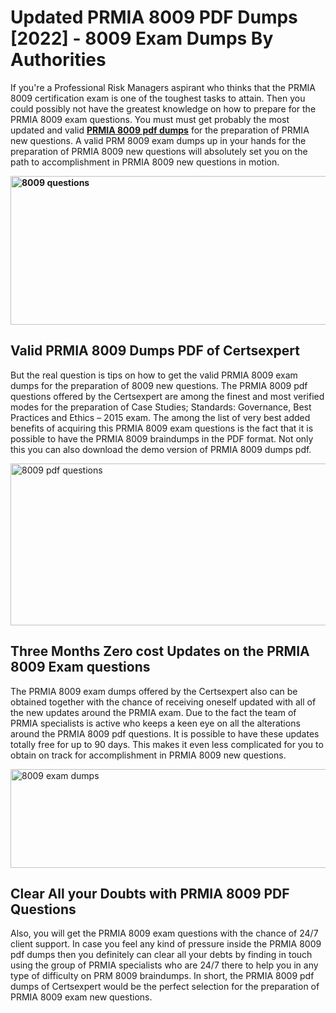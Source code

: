 <h1><strong>Updated PRMIA 8009 PDF Dumps [2022] - 8009 Exam Dumps By Authorities&nbsp;</strong></h1>
<p><span style="font-weight: 400;">If you're a Professional Risk Managers aspirant who thinks that the PRMIA 8009 certification exam is one of the toughest tasks to attain. Then you could possibly not have the greatest knowledge on how to prepare for the PRMIA 8009 exam questions. You must must get probably the most updated and valid <strong><a href="https://www.certsexpert.com/8009-pdf-questions.html">PRMIA 8009 pdf dumps</a></strong> for the preparation of PRMIA new questions. A valid PRM 8009 exam dumps up in your hands for the preparation of PRMIA 8009 new questions will absolutely set you on the path to accomplishment in PRMIA 8009 new questions in motion.</span></p>
<p><span style="font-weight: 400;"><strong><img style="display: block; margin-left: auto; margin-right: auto;" src="https://i.ibb.co/QXh983F/73475278-2429792180625311-4586132736837681152-n.jpg" alt="8009 questions" width="632" height="238" /></strong></span></p>
<h2><strong>Valid PRMIA 8009 Dumps PDF of Certsexpert</strong></h2>
<p><span style="font-weight: 400;">But the real question is tips on how to get the valid PRMIA 8009 exam dumps for the preparation of 8009 new questions. The PRMIA 8009 pdf questions offered by the Certsexpert are among the finest and most verified modes for the preparation of Case Studies; Standards: Governance, Best Practices and Ethics – 2015 exam. The among the list of very best added benefits of acquiring this PRMIA 8009 exam questions is the fact that it is possible to have the PRMIA 8009 braindumps in the PDF format. Not only this you can also download the demo version of PRMIA 8009 dumps pdf.</span></p>
<p><span style="font-weight: 400;"><img style="display: block; margin-left: auto; margin-right: auto;" src="https://i.ibb.co/Jd8hN2L/76714008-3182067705200142-8735104740007870464-n.jpg" alt="8009 pdf questions" width="701" height="259" /></span></p>
<h2><strong>Three Months Zero cost Updates on the PRMIA 8009 Exam questions</strong></h2>
<p><span style="font-weight: 400;">The PRMIA 8009 exam dumps offered by the Certsexpert also can be obtained together with the chance of receiving oneself updated with all of the new updates around the PRMIA exam. Due to the fact the team of PRMIA specialists is active who keeps a keen eye on all the alterations around the PRMIA 8009 pdf questions. It is possible to have these updates totally free for up to 90 days. This makes it even less complicated for you to obtain on track for accomplishment in PRMIA 8009 new questions.</span></p>
<p><span style="font-weight: 400;"><a href="https://www.certsexpert.com/8009-pdf-questions.html"><img style="display: block; margin-left: auto; margin-right: auto;" src="https://i.ibb.co/TMnKrkJ/75398236-424489711531572-5064688549987614720-n.jpg" alt="8009 exam dumps" width="714" height="158" /></a></span></p>
<h2><strong>Clear All your Doubts with PRMIA 8009 PDF Questions</strong></h2>
<p>Also, you will get the PRMIA 8009 exam questions with the chance of 24/7 client support. In case you feel any kind of pressure inside the PRMIA 8009 pdf dumps then you definitely can clear all your debts by finding in touch using the group of PRMIA specialists who are 24/7 there to help you in any type of difficulty on PRM 8009 braindumps. In short, the PRMIA 8009 pdf dumps of Certsexpert would be the perfect selection for the preparation of PRMIA 8009 exam new questions.</p>
